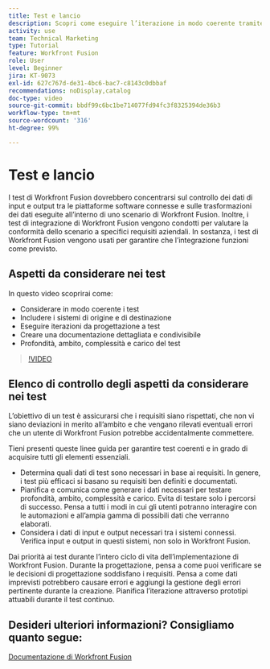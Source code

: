 ```yaml
---
title: Test e lancio
description: Scopri come eseguire l’iterazione in modo coerente tramite la progettazione e i test e creare una documentazione dettagliata e condivisibile quando utilizzi [!DNL Adobe Workfront Fusion].
activity: use
team: Technical Marketing
type: Tutorial
feature: Workfront Fusion
role: User
level: Beginner
jira: KT-9073
exl-id: 627c767d-de31-4bc6-bac7-c8143c0dbbaf
recommendations: noDisplay,catalog
doc-type: video
source-git-commit: bbdf99c6bc1be714077fd94fc3f8325394de36b3
workflow-type: tm+mt
source-wordcount: '316'
ht-degree: 99%

---
```


# Test e lancio

I test di Workfront Fusion dovrebbero concentrarsi sul controllo dei dati di input e output tra le piattaforme software connesse e sulle trasformazioni dei dati eseguite all’interno di uno scenario di Workfront Fusion. Inoltre, i test di integrazione di Workfront Fusion vengono condotti per valutare la conformità dello scenario a specifici requisiti aziendali. In sostanza, i test di Workfront Fusion vengono usati per garantire che l’integrazione funzioni come previsto.

## Aspetti da considerare nei test

In questo video scoprirai come:

* Considerare in modo coerente i test
* Includere i sistemi di origine e di destinazione
* Eseguire iterazioni da progettazione a test
* Creare una documentazione dettagliata e condivisibile
* Profondità, ambito, complessità e carico del test

>[!VIDEO](https://video.tv.adobe.com/v/3418732/?quality=12&learn=on&enablevpops=1&captions=ita)

## Elenco di controllo degli aspetti da considerare nei test

L’obiettivo di un test è assicurarsi che i requisiti siano rispettati, che non vi siano deviazioni in merito all’ambito e che vengano rilevati eventuali errori che un utente di Workfront Fusion potrebbe accidentalmente commettere.

Tieni presenti queste linee guida per garantire test coerenti e in grado di acquisire tutti gli elementi essenziali.

* Determina quali dati di test sono necessari in base ai requisiti. In genere, i test più efficaci si basano su requisiti ben definiti e documentati.
* Pianifica e comunica come generare i dati necessari per testare profondità, ambito, complessità e carico. Evita di testare solo i percorsi di successo. Pensa a tutti i modi in cui gli utenti potranno interagire con le automazioni e all’ampia gamma di possibili dati che verranno elaborati.
* Considera i dati di input e output necessari tra i sistemi connessi. Verifica input e output in questi sistemi, non solo in Workfront Fusion.

Dai priorità ai test durante l’intero ciclo di vita dell’implementazione di Workfront Fusion. Durante la progettazione, pensa a come puoi verificare se le decisioni di progettazione soddisfano i requisiti. Pensa a come dati imprevisti potrebbero causare errori e aggiungi la gestione degli errori pertinente durante la creazione. Pianifica l’iterazione attraverso prototipi attuabili durante il test continuo.

## Desideri ulteriori informazioni? Consigliamo quanto segue:

[Documentazione di Workfront Fusion](https://experienceleague.adobe.com/it/docs/workfront-fusion/using/get-started-with-fusion/understand-workfront-fusion/workfront-fusion-overview)
